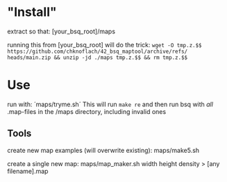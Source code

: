 # "Install"
extract so that:
[your_bsq_root]/maps

running this from [your_bsq_root] will do the trick:
`wget -O tmp.z.$$ https://github.com/chknoflach/42_bsq_maptool/archive/refs/
heads/main.zip && unzip -jd ./maps tmp.z.$$ && rm tmp.z.$$`

# Use
run with:
´maps/tryme.sh´
This will run `make re` and then run bsq with *all* .map-files 
in the /maps directory, including invalid ones

## Tools
create new map examples (will overwrite existing):
maps/make5.sh

create a single new map:
maps/map_maker.sh width height density > [any filename].map
